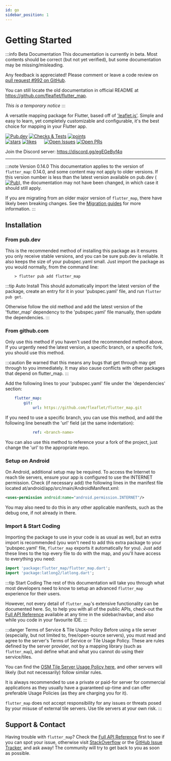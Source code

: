 ```yaml
---
id: go
sidebar_position: 1
---
```


# Getting Started

:::info Beta Documentation
This documentation is currently in beta. Most contents should be correct (but not yet verified), but some documentation may be missing/misleading.

Any feedback is appreciated! Please comment or leave a code review on [pull request #992 on GitHub](https://github.com/fleaflet/flutter_map/pull/992).

You can still locate the old documentation in official README at <https://github.com/fleaflet/flutter_map>.

_This is a temporary notice_
:::

A versatile mapping package for Flutter, based off of ['leaflet.js'](https://leafletjs.com/). Simple and easy to learn, yet completely customizable and configurable, it's the best choice for mapping in your Flutter app.

[![Pub.dev](https://img.shields.io/pub/v/flutter_map.svg?label=Latest+Version)](https://pub.dev/packages/flutter_map) [![Checks & Tests](https://badgen.net/github/checks/fleaflet/flutter_map?label=Checks+%26+Tests&color=orange)](https://github.com/fleaflet/flutter_map/actions?query=branch%3Amaster) [![points](https://badges.bar/flutter_map/pub%20points)](https://pub.dev/packages/flutter_map/score)  
[![stars](https://badgen.net/github/stars/fleaflet/flutter_map?label=stars&color=green&icon=github)](https://github.com/fleaflet/flutter_map/stargazers) [![likes](https://badges.bar/flutter_map/likes)](https://pub.dev/packages/flutter_map/score)&nbsp;&nbsp;&nbsp;&nbsp;&nbsp;&nbsp;[![Open Issues](https://badgen.net/github/open-issues/fleaflet/flutter_map?label=Open+Issues&color=green)](https://GitHub.com/fleaflet/flutter_map/issues) [![Open PRs](https://badgen.net/github/open-prs/fleaflet/flutter_map?label=Open+PRs&color=green)](https://GitHub.com/fleaflet/flutter_map/pulls)

Join the Discord server: <https://discord.gg/egEGeByf4q>

<hr></hr>

:::note Version 0.14.0
This documentation applies to the version of `flutter_map`: 0.14.0, and some content may not apply to older versions. If this version number is less than the latest version available on pub.dev ([![Pub](https://img.shields.io/pub/v/flutter_map.svg)](https://pub.dev/packages/flutter_map)), the documentation may not have been changed, in which case it should still apply.

If you are migrating from an older major version of `flutter_map`, there have likely been breaking changes. See the [Migration guides](/miscellaneous/migration/to-v0.14.0) for more information.
:::

## Installation

### From pub.dev

This is the recommended method of installing this package as it ensures you only receive stable versions, and you can be sure pub.dev is reliable. It also keeps the size of your pubspec.yaml small.
Just import the package as you would normally, from the command line:

``` shell
    > flutter pub add flutter_map
```

:::tip Auto Install
This should automatically import the latest version of the package, create an entry for it in your 'pubspec.yaml' file, and run `flutter pub get`.

Otherwise follow the old method and add the latest version of the 'flutter_map' dependency to the 'pubspec.yaml' file manually, then update the dependencies.
:::

### From github.com

Only use this method if you haven't used the recommended method above. If you urgently need the latest version, a specific branch, or a specific fork, you should use this method.

:::caution
Be warned that this means any bugs that get through may get through to you immediately. It may also cause conflicts with other packages that depend on flutter_map.
:::

Add the following lines to your 'pubspec.yaml' file under the 'dependencies' section:

``` yaml
    flutter_map:
        git:
            url: https://github.com/fleaflet/flutter_map.git
```

If you need to use a specific branch, you can use this method, and add the following line beneath the 'url' field (at the same indentation):

``` yaml
            ref: <branch-name>
```

You can also use this method to reference your a fork of the project, just change the 'url' to the appropriate repo.

### Setup on Android

On Android, additional setup may be required.
To access the Internet to reach tile servers, ensure your app is configured to use the INTERNET permission. Check (if necessary add) the following lines in the manifest file located at/android/app/src/main/AndroidManifest.xml:

``` xml
<uses-permission android:name="android.permission.INTERNET"/>
```

You may also need to do this in any other applicable manifests, such as the debug one, if not already in there.

### Import & Start Coding

Importing the package to use in your code is as usual as well, but an extra import is recommended (you won't need to add this extra package to your 'pubspec.yaml' file, `flutter_map` exports it automatically for you). Just add these lines to the top every file to do with the map, and you'll have access to everything you need:

``` dart
import 'package:flutter_map/flutter_map.dart';
import 'package:latlong2/latlong.dart';
```

:::tip Start Coding
The rest of this documentation will take you through what most developers need to know to setup an advanced `flutter_map` experience for their users.

However, not every detail of `flutter_map`'s extensive functionality can be documented here. So, to help you with all of the public APIs, check-out the [Full API Reference](https://pub.dev/documentation/flutter_map/latest/flutter_map/flutter_map-library.html) available at any time in the sidebar/navbar, and also while you code in your favourite IDE.
:::

:::danger Terms of Service & Tile Usage Policy
Before using a tile server (especially, but not limited to, free/open-source servers), you must read and agree to the server's Terms of Service or Tile Usage Policy. These are rules defined by the server provider, not by a mapping library (such as `flutter_map`), and define what and what you cannot do using their service/tiles.

You can find the [OSM Tile Server Usage Policy here](https://operations.osmfoundation.org/policies/tiles/), and other servers will likely (but not necessarily) follow similar rules.

It is always recommended to use a private or paid-for server for commercial applications as they usually have a guaranteed up-time and can offer preferable Usage Policies (as they are charging you for it).

`flutter_map` does not accept responsibility for any issues or threats posed by your misuse of external tile servers. Use tile servers at your own risk.
:::

## Support & Contact

Having trouble with `flutter_map`? Check the [Full API Reference](https://pub.dev/documentation/flutter_map/latest/flutter_map/flutter_map-library.html) first to see if you can spot your issue, otherwise visit [StackOverflow](https://stackoverflow.com/search?q=flutter_map) or the [GitHub Issue Tracker](https://github.com/fleaflet/flutter_map/issues), and ask away! The community will try to get back to you as soon as possible.
